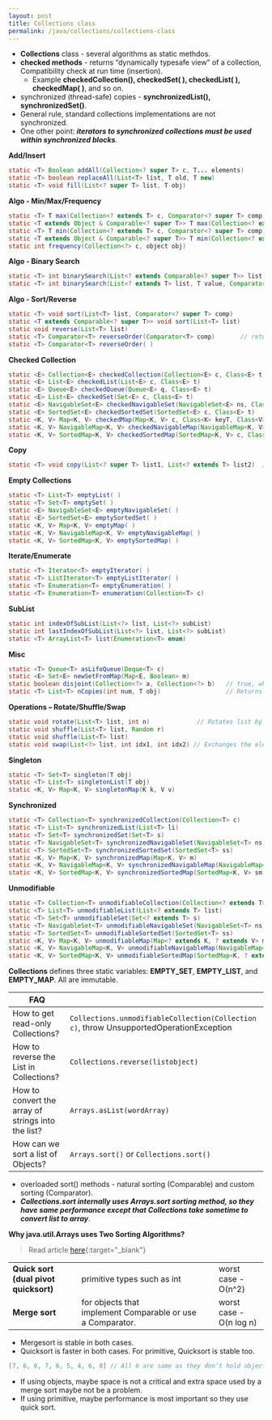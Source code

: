 ```yaml
---
layout: post
title: Collections class
permalink: /java/collections/collections-class
---
```


* **Collections** class - several algorithms as static methdos.
* **checked methods** - returns “dynamically typesafe view” of a collection, Compatibility check at run time (insertion).
  * Example **checkedCollection(), checkedSet( ), checkedList( ), checkedMap( )**, and so on.
* synchronized (thread-safe) copies - **synchronizedList(), synchronizedSet()**.
* General rule, standard collections implementations are not synchronized. 
* One other point: ***iterators to synchronized collections must be used within synchronized blocks***.

**Add/Insert**  
```java
static <T> Boolean addAll(Collection<? super T> c, T... elements)
static <T> boolean replaceAll(List<T> list, T old, T new)
static <T> void fill(List<? super T> list, T obj) 
```

**Algo - Min/Max/Frequency**  
```java
static <T> T max(Collection<? extends T> c, Comparator<? super T> comp)
static <T extends Object & Comparable<? super T>> T max(Collection<? extends T> c)
static <T> T min(Collection<? extends T> c, Comparator<? super T> comp)
static <T extends Object & Comparable<? super T>> T min(Collection<? extends T> c)
static int frequency(Collection<?> c, object obj) 
```

**Algo - Binary Search**  
```java
static <T> int binarySearch(List<? extends Comparable<? super T>> list, T value)
static <T> int binarySearch(List<? extends T> list, T value, Comparator<? super T> c)
```

**Algo - Sort/Reverse**  
```java
static <T> void sort(List<T> list, Comparator<? super T> comp)
static <T extends Comparable<? super T>> void sort(List<T> list)
static void reverse(List<T> list) 
static <T> Comparator<T> reverseOrder(Comparator<T> comp)       // returns reversal comparator
static <T> Comparator<T> reverseOrder( )
```

**Checked Collection**  
```java
static <E> Collection<E> checkedCollection(Collection<E> c, Class<E> t)
static <E> List<E> checkedList(List<E> c, Class<E> t)
static <E> Queue<E> checkedQueue(Queue<E> q, Class<E> t)
static <E> List<E> checkedSet(Set<E> c, Class<E> t)
static <E> NavigableSet<E> checkedNavigableSet(NavigableSet<E> ns, Class<E> t)
static <E> SortedSet<E> checkedSortedSet(SortedSet<E> c, Class<E> t)
static <K, V> Map<K, V> checkedMap(Map<K, V> c, Class<K> keyT, Class<V> valueT)
static <K, V> NavigableMap<K, V> checkedNavigableMap(NavigableMap<K, V> nm, Class<E> keyT, Class<V> valueT)
static <K, V> SortedMap<K, V> checkedSortedMap(SortedMap<K, V> c, Class<K> keyT, Class<V> valueT)
```

**Copy**  
```java
static <T> void copy(List<? super T> list1, List<? extends T> list2)  // Copies the elements of list2 to list1.
```

**Empty Collections**  
```java
static <T> List<T> emptyList( ) 
static <T> Set<T> emptySet( ) 
static <E> NavigableSet<E> emptyNavigableSet( )
static <E> SortedSet<E> emptySortedSet( ) 
static <K, V> Map<K, V> emptyMap( ) 
static <K, V> NavigableMap<K, V> emptyNavigableMap( )
static <K, V> SortedMap<K, V> emptySortedMap( )
```

**Iterate/Enumerate**  
```java
static <T> Iterator<T> emptyIterator( )
static <T> ListIterator<T> emptyListIterator( )
static <T> Enumeration<T> emptyEnumeration( )
static <T> Enumeration<T> enumeration(Collection<T> c)
```

**SubList**  
```java
static int indexOfSubList(List<?> list, List<?> subList)
static int lastIndexOfSubList(List<?> list, List<?> subList)
static <T> ArrayList<T> list(Enumeration<T> enum)
```

**Misc**  
```java
static <T> Queue<T> asLifoQueue(Deque<T> c) 
static <E> Set<E> newSetFromMap(Map<E, Boolean> m)
static boolean disjoint(Collection<?> a, Collection<?> b)   // true, when no common elements 
static <T> List<T> nCopies(int num, T obj)                  // Returns num copies of obj in immutable list. num >=0.
```

**Operations – Rotate/Shuffle/Swap**  
```java
static void rotate(List<T> list, int n)             // Rotates list by n places to the right. -ve to left rotate.
static void shuffle(List<T> list, Random r) 
static void shuffle(List<T> list) 
static void swap(List<?> list, int idx1, int idx2) // Exchanges the elements in list at the indices specified by idx1 and idx2.
```

**Singleton**  
```java
static <T> Set<T> singleton(T obj) 
static <T> List<T> singletonList(T obj) 
static <K, V> Map<K, V> singletonMap(K k, V v)
```

**Synchronized**  
```java
static <T> Collection<T> synchronizedCollection(Collection<T> c)
static <T> List<T> synchronizedList(List<T> li) 
static <T> Set<T> synchronizedSet(Set<T> s) 
static <T> NavigableSet<T> synchronizedNavigableSet(NavigableSet<T> ns)
static <T> SortedSet<T> synchronizedSortedSet(SortedSet<T> ss)
static <K, V> Map<K, V> synchronizedMap(Map<K, V> m)
static <K, V> NavigableMap<K, V> synchronizedNavigableMap(NavigableMap<K, V> nm)
static <K, V> SortedMap<K, V> synchronizedSortedMap(SortedMap<K, V> sm)
```

**Unmodifiable**  
```java
static <T> Collection<T> unmodifiableCollection(Collection<? extends T> c)
static <T> List<T> unmodifiableList(List<? extends T> list)
static <T> Set<T> unmodifiableSet(Set<? extends T> s)
static <T> NavigableSet<T> unmodifiableNavigableSet(NavigableSet<T> ns)
static <T> SortedSet<T> unmodifiableSortedSet(SortedSet<T> ss)
static <K, V> Map<K, V> unmodifiableMap(Map<? extends K, ? extends V> m)
static <K, V> NavigableMap<K, V> unmodifiableNavigableMap(NavigableMap<K, ? extends V> nm)
static <K, V> SortedMap<K, V> unmodifiableSortedMap(SortedMap<K, ? extends V> sm)
```

**Collections** defines three static variables: **EMPTY_SET**, **EMPTY_LIST**, and **EMPTY_MAP**. All are immutable.

|FAQ||
|---|---|
|How to get read-only Collections?                  |`Collections.unmodifiableCollection(Collection c)`, throw UnsupportedOperationException|
|How to reverse the List in Collections?            |`Collections.reverse(listobject)`          |
|How to convert the array of strings into the list? |`Arrays.asList(wordArray)`                 |
|How can we sort a list of Objects?                 | `Arrays.sort()` or `Collections.sort()`   |

* overloaded sort() methods - natural sorting (Comparable) and custom sorting (Comparator).
* ***Collections.sort internally uses Arrays.sort sorting method, so they have same performance except that Collections take sometime to convert list to array***.

**Why java.util.Arrays uses Two Sorting Algorithms?**  

> Read article [here](http://cafe.elharo.com/programming/java-programming/why-java-util-arrays-uses-two-sorting-algorithms/){:target="_blank"}

|		|		|   |
|---|---|---|
|**Quick sort (dual pivot quicksort)**	|primitive types such as int								                |worst case - O(n^2)|
|**Merge sort**							            |for objects that implement Comparable or use a Comparator.	|worst case - O(n log n)|

* Mergesort is stable in both cases. 
* Quicksort is faster in both cases. For primitive, Quicksort is stable too.

```java
[7, 6, 6, 7, 6, 5, 4, 6, 0] // All 6 are same as they don’t hold object references. 
```
* If using objects, maybe space is not a critical and extra space used by a merge sort maybe not be a problem.
* If using primitive, maybe performance is most important so they use quick sort.
